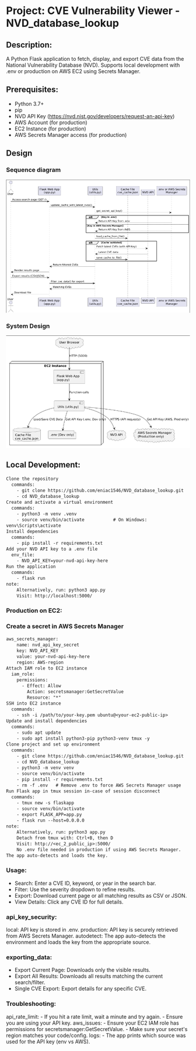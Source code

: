 # Project: CVE Vulnerability Viewer - NVD_database_lookup
## Description: 
  A Python Flask application to fetch, display, and export CVE data from the National Vulnerability Database (NVD).
  Supports local development with .env or production on AWS EC2 using Secrets Manager.

## Prerequisites:
  - Python 3.7+
  - pip
  - NVD API Key (https://nvd.nist.gov/developers/request-an-api-key)
  - AWS Account (for production)
  - EC2 Instance (for production)
  - AWS Secrets Manager access (for production)
## Design
### Sequence diagram

![alt text](images/1.png)

### System Design
![alt text](images/2.png)

## Local Development:
    Clone the repository
      commands:
        - git clone https://github.com/eniac1546/NVD_database_lookup.git
        - cd NVD_database_lookup
    Create and activate a virtual environment
      commands:
        - python3 -m venv .venv
        - source venv/bin/activate           # On Windows: venv\Scripts\activate
    Install dependencies
      commands:
        - pip install -r requirements.txt
    Add your NVD API key to a .env file
      env_file:
        - NVD_API_KEY=your-nvd-api-key-here
    Run the application
      commands:
        - flask run
    note:
        Alternatively, run: python3 app.py
        Visit: http://localhost:5000/

### Production on EC2:

### Create a secret in AWS Secrets Manager
    aws_secrets_manager:
        name: nvd_api_key_secret
        key: NVD_API_KEY
        value: your-nvd-api-key-here
        region: AWS-region
    Attach IAM role to EC2 instance
      iam_role:
        permissions:
          - Effect: Allow
            Action: secretsmanager:GetSecretValue
            Resource: "*"
    SSH into EC2 instance
      commands:
        - ssh -i /path/to/your-key.pem ubuntu@<your-ec2-public-ip>
    Update and install dependencies
      commands:
        - sudo apt update
        - sudo apt install python3-pip python3-venv tmux -y
    Clone project and set up environment
      commands:
        - git clone https://github.com/eniac1546/NVD_database_lookup.git
        - cd NVD_database_lookup
        - python3 -m venv venv
        - source venv/bin/activate
        - pip install -r requirements.txt
        - rm -f .env   # Remove .env to force AWS Secrets Manager usage
    Run Flask app in tmux session in-case of session disconnect
      commands:
        - tmux new -s flaskapp
        - source venv/bin/activate
        - export FLASK_APP=app.py
        - flask run --host=0.0.0.0
    note: 
        Alternatively, run: python3 app.py
        Detach from tmux with: Ctrl+B, then D
        Visit: http://<ec_2_public_ip>:5000/
        No .env file needed in production if using AWS Secrets Manager. The app auto-detects and loads the key.

### Usage:
  - Search: Enter a CVE ID, keyword, or year in the search bar.
  - Filter: Use the severity dropdown to refine results.
  - Export: Download current page or all matching results as CSV or JSON.
  - View Details: Click any CVE ID for full details.

### api_key_security:
  local: API key is stored in .env.
  production: API key is securely retrieved from AWS Secrets Manager.
  autodetect: The app auto-detects the environment and loads the key from the appropriate source.

### exporting_data:
  - Export Current Page: Downloads only the visible results.
  - Export All Results: Downloads all results matching the current search/filter.
  - Single CVE Export: Export details for any specific CVE.

### Troubleshooting:
  api_rate_limit:
    - If you hit a rate limit, wait a minute and try again.
    - Ensure you are using your API key.
  aws_issues:
    - Ensure your EC2 IAM role has permissions for secretsmanager:GetSecretValue.
    - Make sure your secret's region matches your code/config.
  logs:
    - The app prints which source was used for the API key (env vs AWS).
